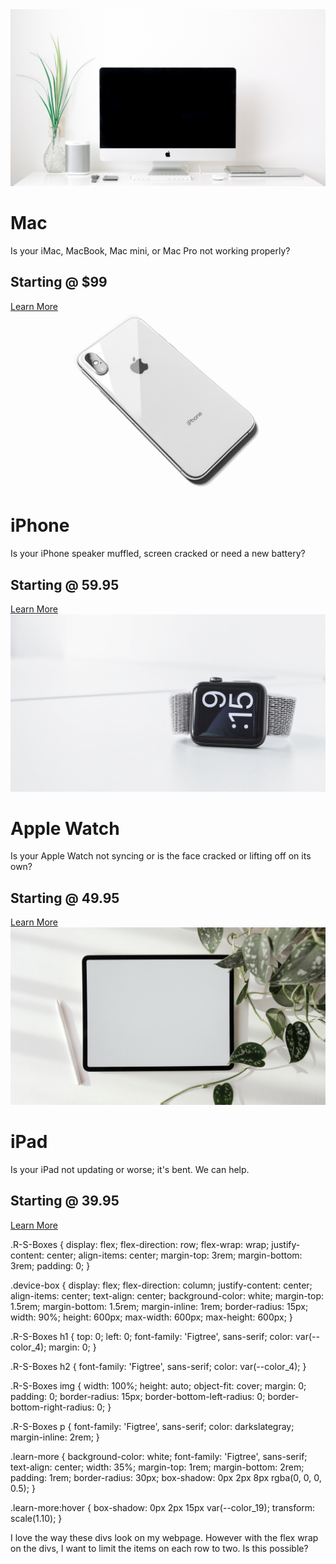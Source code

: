 <div class="R-S-Boxes" id="R-S-Boxes">
    <div class="device-box">
        <picture>
            <source srcset="Resources/Images/webp/iMac Clean.webp" type="image/webp">
            <img src="Resources/Images/jpg/iMac Clean.jpg" alt="Image">
        </picture>
        <h1>Mac</h1>
        <p>
            Is your iMac, MacBook, Mac mini, or Mac Pro not working properly?
        </p>
        <h2>Starting @ $99</h2>
        <a href="Resources/HTML/Mac.html" class="learn-more">Learn More</a>
    </div>
    <div class="device-box">
        <picture>
            <source srcset="Resources/Images/webp/iPhone Image.webp" type="image/webp">
            <img src="Resources/Images/jpg/iPhone Image.jpg" alt="Image">
        </picture>
        <h1>iPhone</h1>
        <p>
            Is your iPhone speaker muffled, screen cracked or need a new battery?
        </p>
        <h2>Starting @ 59.95</h2>
        <a href="Resources/HTML/iPhone.html" class="learn-more">Learn More</a>
    </div>
    <div class="device-box">
        <picture>
            <source srcset="Resources/Images/webp/apple-watch.webp" type="image/webp">
            <img src="Resources/Images/jpg/apple-watch.jpg" alt="Image">
        </picture>
        <h1>Apple Watch</h1>
        <p>
            Is your Apple Watch not syncing or is the face cracked or lifting off on its own?
        </p>
        <h2>Starting @ 49.95</h2>
        <a href="Resources/HTML/Watch.html" class="learn-more">Learn More</a>
    </div>
    <div class="device-box">
        <picture>
            <source srcset="Resources/Images/webp/iPad.webp" type="image/webp">
            <img src="Resources/Images/jpg/iPad.jpg" alt="Image">
        </picture>
        <h1>iPad</h1>
        <p>
            Is your iPad not updating or worse; it's bent. We can help.
        </p>
        <h2>Starting @ 39.95</h2>
        <a href="Resources/HTML/iPad.html" class="learn-more">Learn More</a>
    </div>
</div>

.R-S-Boxes {
    display: flex;
    flex-direction: row;
    flex-wrap: wrap;
    justify-content: center;
    align-items: center;
    margin-top: 3rem;
    margin-bottom: 3rem;
    padding: 0;
}

.device-box {
    display: flex;
    flex-direction: column;
    justify-content: center;
    align-items: center;
    text-align: center;
    background-color: white;
    margin-top: 1.5rem;
    margin-bottom: 1.5rem;
    margin-inline: 1rem;
    border-radius: 15px;
    width: 90%;
    height: 600px;
    max-width: 600px;
    max-height: 600px;
}

.R-S-Boxes h1 {
    top: 0;
    left: 0;
    font-family: 'Figtree', sans-serif;
    color: var(--color_4);
    margin: 0;
}

.R-S-Boxes h2 {
    font-family: 'Figtree', sans-serif;
    color: var(--color_4);
}

.R-S-Boxes img {
    width: 100%;
    height: auto;
    object-fit: cover;
    margin: 0;
    padding: 0;
    border-radius: 15px;
    border-bottom-left-radius: 0;
    border-bottom-right-radius: 0;
}

.R-S-Boxes p {
    font-family: 'Figtree', sans-serif;
    color: darkslategray;
    margin-inline: 2rem;
}

.learn-more {
    background-color: white;
    font-family: 'Figtree', sans-serif;
    text-align: center;
    width: 35%;
    margin-top: 1rem;
    margin-bottom: 2rem;
    padding: 1rem;
    border-radius: 30px;
    box-shadow: 0px 2px 8px rgba(0, 0, 0, 0.5);
}

.learn-more:hover {
    box-shadow: 0px 2px 15px var(--color_19);
    transform: scale(1.10);
}

I love the way these divs look on my webpage. However with the flex wrap on the divs, I want to limit the items on each row to two. Is this possible?